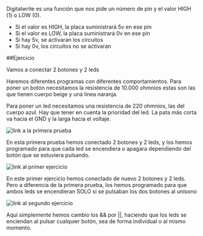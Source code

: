 
Digitalwrite es una función que nos pide un número de pin y el valor HIGH (1) o LOW (0).

- Si el valor es HIGH, la placa suministrará 5v en ese pin
- Si el valor es LOW, la placa suministrará 0v en ese pin
- Si hay 5v, se activaran los circuitos
- Si hay 0v, los circuitos no se activaran

##Ejercicio

Vamos a conectar 2 botones y 2 leds

Haremos diferentes programas con diferentes comportamientos. 
Para poner un botón necesitamos la resistencia de 10.000 ohmnios estas son las que tienen cuerpo beige y una linea naranja.

Para poner un led necesitamos una resistencia de 220 ohmnios, las del cuerpo azul. Hay que tener en cuenta la prioridad del led. La pata más corta va hacia el GND y la larga hacia el voltaje.

![link a la primera prueba](https://github.com/Mikeey666/ARDUINO/blob/78752f0f95022b1738978e29f7b552dbfd303154/operadores_prueba_1.ino)

En esta primera prueba hemos conectado 2 botones y 2 leds, y los hemos programado para que cada led se encendiera o apagara dependiendo del botón que se estuviera pulsando.

![link al primer ejercicio](https://github.com/Mikeey666/ARDUINO/blob/24f5a4600266adbf50091f47cad4e4529b66de5b/operadores_ejercicio_1.ino)

En este primer ejercicio hemos conectado de nuevo 2 botones y 2 leds. Pero a diferencia de la primera prueba, los hemos programado para que ambos leds se encendieran SOLO si se pulsaban los dos botones al unísono

![link al segundo ejercicio](https://github.com/Mikeey666/ARDUINO/blob/3c565052ce2e49927292cc4bab2b11afffed3351/operadores_ejercicio_2.ino)

Aqui simplemente hemos cambio los && por ||, haciendo que los leds se enciendan al pulsar cualquier botón, sea de forma individual o al mismo momento.
